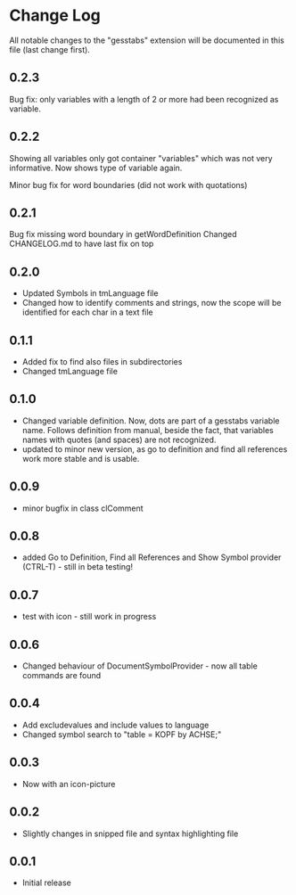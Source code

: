 # Change Log

All notable changes to the "gesstabs" extension will be documented in this file (last change first).

## 0.2.3

Bug fix: only variables with a length of 2 or more had been recognized as variable.

## 0.2.2

Showing all variables only got container "variables" which was not very
informative. Now shows type of variable again.

Minor bug fix for word boundaries (did not work with quotations)

## 0.2.1

Bug fix missing word boundary in getWordDefinition
Changed CHANGELOG.md to have last fix on top

## 0.2.0

- Updated Symbols in tmLanguage file
- Changed how to identify comments and strings, now the scope will be identified for each char in a text file

## 0.1.1

- Added fix to find also files in subdirectories
- Changed tmLanguage file

## 0.1.0

- Changed variable definition. Now, dots are part of a gesstabs variable name. Follows definition from manual,
  beside the fact, that variables names with quotes (and spaces) are not recognized.
- updated to minor new version, as go to definition and find all references work more stable and is usable.

## 0.0.9

- minor bugfix in class clComment

## 0.0.8

- added Go to Definition, Find all References and Show Symbol provider (CTRL-T) - still in beta testing!

## 0.0.7

- test with icon - still work in progress

## 0.0.6

- Changed behaviour of DocumentSymbolProvider - now all table commands are found

## 0.0.4

- Add excludevalues and include values to language
- Changed symbol search to "table = KOPF by ACHSE;"

## 0.0.3

- Now with an icon-picture

## 0.0.2

- Slightly changes in snipped file and syntax highlighting file

## 0.0.1

- Initial release

